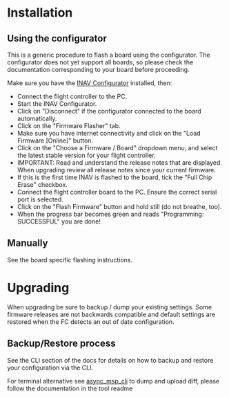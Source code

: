 # Installation

## Using the configurator
This is a generic procedure to flash a board using the configurator. The configurator does not yet support all boards, so please check the documentation corresponding to your board before proceeding.

Make sure you have the [INAV Configurator](https://github.com/iNavFlight/inav-configurator) installed, then:

* Connect the flight controller to the PC.
* Start the INAV Configurator.
* Click on "Disconnect" if the configurator connected to the board automatically.
* Click on the "Firmware Flasher" tab.
* Make sure you have internet connectivity and click on the "Load Firmware [Online]" button.
* Click on the "Choose a Firmware / Board" dropdown menu, and select the latest stable version for your flight controller.
* IMPORTANT: Read and understand the release notes that are displayed.  When upgrading review all release notes since your current firmware.
* If this is the first time INAV is flashed to the board, tick the "Full Chip Erase" checkbox.
* Connect the flight controller board to the PC.  Ensure the correct serial port is selected.
* Click on the "Flash Firmware" button and hold still (do not breathe, too).
* When the progress bar becomes green and reads "Programming: SUCCESSFUL" you are done!

## Manually

See the board specific flashing instructions.

# Upgrading

When upgrading be sure to backup / dump your existing settings.  Some firmware releases are not backwards compatible and default settings are restored when the FC detects an out of date configuration.

## Backup/Restore process

See the CLI section of the docs for details on how to backup and restore your configuration via the CLI.

For terminal alternative see [async_msp_cli](https://github.com/msp-rs/async_msp_cli.rs) to dump and upload diff, please follow the documentation in the tool readme
